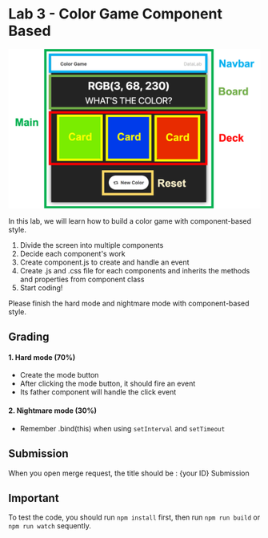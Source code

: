 # Lab 3 - Color Game Component Based

![component](img/color_component.png)<br>
<!-- <img src="img/color_component.png" width=800>  -->
In this lab, we will learn how to build a color game with component-based style.

1. Divide the screen into multiple components
2. Decide each component's work 
3. Create component.js to create and handle an event
3. Create .js and .css file for each components and inherits the methods and properties from component class
4. Start coding! <br>

Please finish the hard mode and nightmare mode with component-based style.


## Grading
#### 1. Hard mode <b>(70%)</b>
* Create the mode button
* After clicking the mode button, it should fire an event
* Its father component will handle the click event
#### 2. Nightmare mode <b>(30%)</b>
* Remember .bind(this) when using `setInterval` and `setTimeout`

## Submission
When you open merge request, the title should be : {your ID} Submission

## Important
To test the code, you should run `npm install` first, then run `npm run build` or `npm run watch` sequently.


